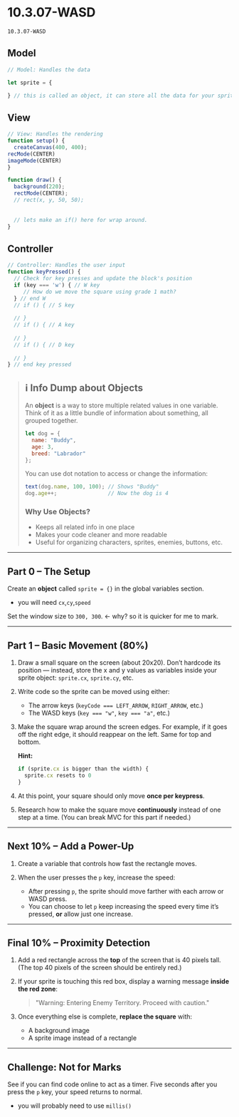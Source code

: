 # 10.3.07-WASD
```
10.3.07-WASD
```

## Model
```javascript
// Model: Handles the data

let sprite = {

} // this is called an object, it can store all the data for your sprite
```

## View
```javascript
// View: Handles the rendering
function setup() {
  createCanvas(400, 400);
recMode(CENTER)
imageMode(CENTER)
}

function draw() {
  background(220);
  rectMode(CENTER);
  // rect(x, y, 50, 50);
 
  
  // lets make an if() here for wrap around.
}
```

## Controller
```javascript
// Controller: Handles the user input
function keyPressed() {
  // Check for key presses and update the block's position
  if (key === 'w') { // W key
     // How do we move the square using grade 1 math?
  } // end W
  // if () { // S key
  
  // }
  // if () { // A key
  
  // }
  // if () { // D key
  
  // }
} // end key pressed
```
> ## ℹ️ Info Dump about Objects
> 
> An **object** is a way to store multiple related values in one variable.  
> Think of it as a little bundle of information about something, all grouped together.
>
> ```javascript
> let dog = {
>   name: "Buddy",
>   age: 3,
>   breed: "Labrador"
> };
> ```
>
> You can use dot notation to access or change the information:
>
> ```javascript
> text(dog.name, 100, 100); // Shows "Buddy"
> dog.age++;                // Now the dog is 4
> ```
>
> ### Why Use Objects?
> - Keeps all related info in one place  
> - Makes your code cleaner and more readable  
> - Useful for organizing characters, sprites, enemies, buttons, etc.  


---

## Part 0 – The Setup

Create an **object** called `sprite = {}` in the global variables section.
  * you will need `cx`,`cy`,`speed` 

Set the window size to `300, 300`. <- why? so it is quicker for me to mark. 

---

## Part 1 – Basic Movement (80%)

1. Draw a small square on the screen (about 20x20).
   Don’t hardcode its position — instead, store the x and y values as variables inside your sprite object: `sprite.cx`, `sprite.cy`, etc.

2. Write code so the sprite can be moved using either:

   * The arrow keys (`keyCode === LEFT_ARROW`, `RIGHT_ARROW`, etc.)
   * The WASD keys (`key === "w"`, `key === "a"`, etc.)

3. Make the square wrap around the screen edges.
   For example, if it goes off the right edge, it should reappear on the left. Same for top and bottom.

   **Hint:**

   ```js
   if (sprite.cx is bigger than the width) {
     sprite.cx resets to 0
   }
   ```

4. At this point, your square should only move **once per keypress**.

5. Research how to make the square move **continuously** instead of one step at a time.
   (You can break MVC for this part if needed.)

---

## Next 10% – Add a Power-Up

1. Create a variable that controls how fast the rectangle moves.

2. When the user presses the `p` key, increase the speed:

   * After pressing `p`, the sprite should move farther with each arrow or WASD press.
   * You can choose to let `p` keep increasing the speed every time it’s pressed, **or** allow just one increase.

---

## Final 10% – Proximity Detection

1. Add a red rectangle across the **top** of the screen that is 40 pixels tall.
   (The top 40 pixels of the screen should be entirely red.)

2. If your sprite is touching this red box, display a warning message **inside the red zone**:

   > "Warning: Entering Enemy Territory. Proceed with caution."

3. Once everything else is complete, **replace the square** with:

   * A background image
   * A sprite image instead of a rectangle

---

## Challenge: Not for Marks
See if you can find code online to act as a timer.  Five seconds after you press the `p` key, your speed returns to normal.
  * you will probably need to use `millis()`


